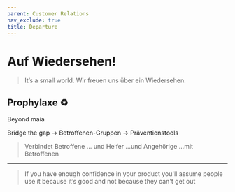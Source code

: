 ```yaml
---
parent: Customer Relations
nav_exclude: true
title: Departure
---
```


# Auf Wiedersehen!

> It’s a small world.
> Wir freuen uns über ein Wiedersehen.



## Prophylaxe ♻️
Beyond maia

Bridge the gap
→ Betroffenen-Gruppen
→ Präventionstools

> Verbindet Betroffene … und Helfer
> …und Angehörige
> …mit Betroffenen

---
> If you have enough confidence in your product you'll assume people use it because it’s good and not because they can't get out

